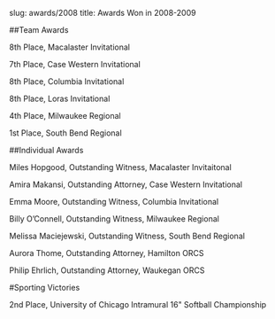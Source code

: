 slug: awards/2008
title: Awards Won in 2008-2009

##Team Awards

8th Place, Macalaster Invitational

7th Place, Case Western Invitational

8th Place, Columbia Invitational

8th Place, Loras Invitational

4th Place, Milwaukee Regional

1st Place, South Bend Regional

##Individual Awards

Miles Hopgood, Outstanding Witness, Macalaster Invitaitonal

Amira Makansi, Outstanding Attorney, Case Western Invitational

Emma Moore, Outstanding Witness, Columbia Invitational

Billy O’Connell, Outstanding Witness, Milwaukee Regional

Melissa Maciejewski, Outstanding Witness, South Bend Regional

Aurora Thome, Outstanding Attorney, Hamilton ORCS

Philip Ehrlich, Outstanding Attorney, Waukegan ORCS

#Sporting Victories

2nd Place, University of Chicago Intramural 16" Softball Championship
